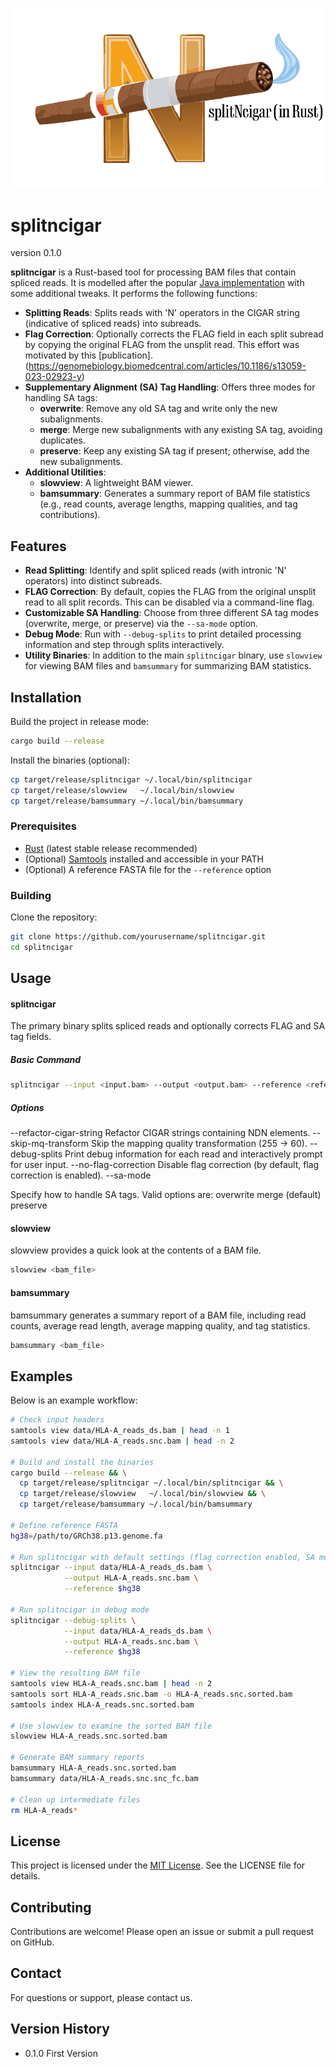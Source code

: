 ![splitncigar Logo](logo.png)

# splitncigar

version 0.1.0


**splitncigar** is a Rust-based tool for processing BAM files that contain spliced reads. It is modelled after the popular [Java implementation](https://gatk.broadinstitute.org/hc/en-us/articles/360036858811-SplitNCigarReads) with some additional tweaks.  It performs the following functions:

- **Splitting Reads**: Splits reads with 'N' operators in the CIGAR string (indicative of spliced reads) into subreads.
- **Flag Correction**: Optionally corrects the FLAG field in each split subread by copying the original FLAG from the unsplit read.  This effort was motivated by this [publication]. (https://genomebiology.biomedcentral.com/articles/10.1186/s13059-023-02923-y)
- **Supplementary Alignment (SA) Tag Handling**: Offers three modes for handling SA tags:
  - **overwrite**: Remove any old SA tag and write only the new subalignments.
  - **merge**: Merge new subalignments with any existing SA tag, avoiding duplicates.
  - **preserve**: Keep any existing SA tag if present; otherwise, add the new subalignments.
- **Additional Utilities**:
  - **slowview**: A lightweight BAM viewer.
  - **bamsummary**: Generates a summary report of BAM file statistics (e.g., read counts, average lengths, mapping qualities, and tag contributions).

## Features

- **Read Splitting**: Identify and split spliced reads (with intronic 'N' operators) into distinct subreads.
- **FLAG Correction**: By default, copies the FLAG from the original unsplit read to all split records. This can be disabled via a command-line flag.
- **Customizable SA Handling**: Choose from three different SA tag modes (overwrite, merge, or preserve) via the `--sa-mode` option.
- **Debug Mode**: Run with `--debug-splits` to print detailed processing information and step through splits interactively.
- **Utility Binaries**: In addition to the main `splitncigar` binary, use `slowview` for viewing BAM files and `bamsummary` for summarizing BAM statistics.

## Installation

Build the project in release mode:
```sh
cargo build --release
```

Install the binaries (optional):
```sh
cp target/release/splitncigar ~/.local/bin/splitncigar
cp target/release/slowview   ~/.local/bin/slowview
cp target/release/bamsummary ~/.local/bin/bamsummary
```

### Prerequisites

- [Rust](https://www.rust-lang.org/) (latest stable release recommended)
- (Optional) [Samtools](http://www.htslib.org/) installed and accessible in your PATH
- (Optional) A reference FASTA file for the `--reference` option

### Building

Clone the repository:

```sh
git clone https://github.com/yourusername/splitncigar.git
cd splitncigar
```

## Usage

#### splitncigar
The primary binary splits spliced reads and optionally corrects FLAG and SA tag fields.

##### Basic Command
```sh
splitncigar --input <input.bam> --output <output.bam> --reference <reference.fa>
```

##### Options
--refactor-cigar-string
Refactor CIGAR strings containing NDN elements.
--skip-mq-transform
Skip the mapping quality transformation (255 → 60).
--debug-splits
Print debug information for each read and interactively prompt for user input.
--no-flag-correction
Disable flag correction (by default, flag correction is enabled).
--sa-mode <mode>

Specify how to handle SA tags. Valid options are:
overwrite
merge (default)
preserve


#### slowview

slowview provides a quick look at the contents of a BAM file.
```sh
slowview <bam_file>
```

#### bamsummary
bamsummary generates a summary report of a BAM file, including read counts, average read length, average mapping quality, and tag statistics.

```sh
bamsummary <bam_file>
```


## Examples

Below is an example workflow:
```sh
# Check input headers
samtools view data/HLA-A_reads_ds.bam | head -n 1
samtools view data/HLA-A_reads.snc.bam | head -n 2

# Build and install the binaries
cargo build --release && \
  cp target/release/splitncigar ~/.local/bin/splitncigar && \
  cp target/release/slowview   ~/.local/bin/slowview && \
  cp target/release/bamsummary ~/.local/bin/bamsummary

# Define reference FASTA
hg38=/path/to/GRCh38.p13.genome.fa

# Run splitncigar with default settings (flag correction enabled, SA mode merge)
splitncigar --input data/HLA-A_reads_ds.bam \
            --output HLA-A_reads.snc.bam \
            --reference $hg38

# Run splitncigar in debug mode
splitncigar --debug-splits \
            --input data/HLA-A_reads_ds.bam \
            --output HLA-A_reads.snc.bam \
            --reference $hg38

# View the resulting BAM file
samtools view HLA-A_reads.snc.bam | head -n 2
samtools sort HLA-A_reads.snc.bam -o HLA-A_reads.snc.sorted.bam
samtools index HLA-A_reads.snc.sorted.bam

# Use slowview to examine the sorted BAM file
slowview HLA-A_reads.snc.sorted.bam

# Generate BAM summary reports
bamsummary HLA-A_reads.snc.sorted.bam
bamsummary data/HLA-A_reads.snc.snc_fc.bam

# Clean up intermediate files
rm HLA-A_reads*
```

## License

This project is licensed under the [MIT License](LICENSE). See the LICENSE file for details.

## Contributing

Contributions are welcome! Please open an issue or submit a pull request on GitHub.

## Contact

For questions or support, please contact us.

## Version History

<ul>
  <li>0.1.0 First Version</li>
</ul>
